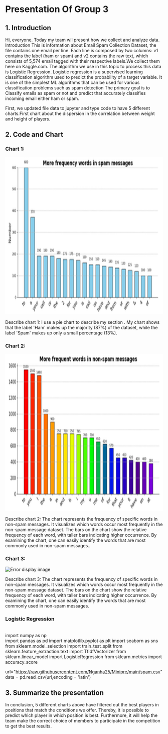 <html>
<body>
<h1>Presentation Of Group 3</h1>
<h2>1. Introduction</h2>
<p>Hi, everyone. Today my team wil present how we collect and analyze data.
Introduction
This is information about Email Spam Collection Dataset, the file contains one email per line. 
Each line is composed by two columns: v1 contains the label (ham or spam) and v2 contains the raw text, which consists of 5,574 email tagged with their respective labels.We collect them here on Kaggle.com. 
The algorithm we use in this topic to process this data is Logistic Regression.
Logistic regression is a supervised learning classification algorithm used to predict the probability of a target variable. It is one of the simplest ML algorithms that can be used for various classification problems such as spam detection
The primary goal is to Classify emails as spam or not and  predict that accurately classifies incoming email either ham or spam.<p>First, we updated file data to jupyter and type code to have 5 different charts.First chart about the dispersion in the correlation between weight and height of players.</p>
<h2>2. Code and Chart</h2>
<h3>Chart 1: </h3>
<img src="Chart 1.png" alt="Error display image" width="600" height="500">
<p>Describe chart 1:
I use a pie chart to describe my section . My chart shows that the label 'Ham' makes up the majority (87%) of the dataset, while the label 'Spam' makes up only a small percentage (13%).</p>
<h3>Chart 2: </h3>
<img src="Chart 2.png" alt="Error display image" width="600" height="500">
<p>Describe chart 2:
The chart represents the frequency of specific words in non-spam messages. It visualizes which words occur most frequently in the non-spam message dataset. The bars on the chart show the relative frequency of each word, with taller bars indicating higher occurrence. 
By examining the chart, one can easily identify the words that are most commonly used in non-spam messages..</p>
<h3>Chart 3: </h3>
<img src="Chart3.png" alt="Error display image" width="800" height="500">
<p>Describe chart 3:
The chart represents the frequency of specific words in non-spam messages. It visualizes which words occur most frequently in the non-spam message dataset. The bars on the chart show the relative frequency of each word, with taller bars indicating higher occurrence. 
By examining the chart, one can easily identify the words that are most commonly used in non-spam messages.</p>
<h3>Logistic Regression </h3>
<br>import numpy as np</br>
import pandas as pd
import matplotlib.pyplot as plt
import seaborn as sns
from sklearn.model_selection import train_test_split
from sklearn.feature_extraction.text import TfidfVectorizer
from sklearn.linear_model import LogisticRegression
from sklearn.metrics import accuracy_score
  
url="https://raw.githubusercontent.com/Nganha25/Minipre/main/spam.csv"
data = pd.read_csv(url,encoding = 'latin')




<h2>3. Summarize the presentation</h2>
<p>In conclusion, 5 different charts above have filtered out the best players in positions that match the conditions we offer. Thereby, it is possible to predict which player in which position is best. Furthermore, it will help the team make the correct choice of members to participate in the competition to get the best results. </p>
</body>
</html>
